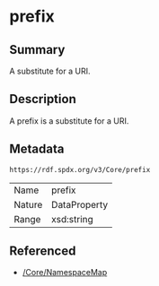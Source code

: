 <!-- Automatically generated by spec-parser v2.0.0 on 2024-01-26T22:18:46.241893+00:00 -->
<!-- SPDX-License-Identifier: Community-Spec-1.0 -->

# prefix

## Summary

A substitute for a URI.


## Description

A prefix is a substitute for a URI.


## Metadata

`https://rdf.spdx.org/v3/Core/prefix`


| | |
|---|---|
| Name | prefix |
| Nature | DataProperty |
| Range | xsd:string |




## Referenced

- [/Core/NamespaceMap](../../Core/Classes/NamespaceMap.md)

